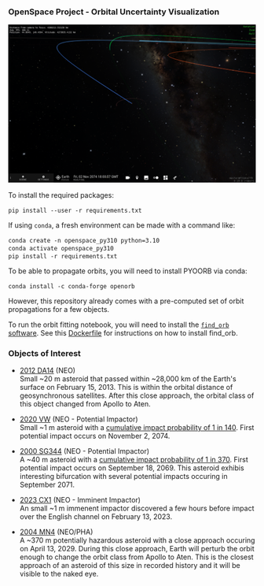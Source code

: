 ### OpenSpace Project - Orbital Uncertainty Visualization

![2020 VW](2020VW_20Variants.png)

To install the required packages:

```shell
pip install --user -r requirements.txt
```

If using `conda`, a fresh environment can be made with a command like:
```shell
conda create -n openspace_py310 python=3.10 
conda activate openspace_py310
pip install -r requirements.txt
```

To be able to propagate orbits, you will need to install PYOORB via conda:
```shell
conda install -c conda-forge openorb
```

However, this repository already comes with a pre-computed set of orbit propagations for a few objects.

To run the orbit fitting notebook, you will need to install the [`find_orb` software](https://github.com/Bill-Gray/find_orb). See this [Dockerfile](https://github.com/Bill-Gray/find_orb/blob/master/Dockerfile) for instructions on how to install find_orb. 

### Objects of Interest

- [2012 DA14](https://ssd.jpl.nasa.gov/tools/sbdb_lookup.html#/?sstr=2012%20DA14) (NEO)  
    Small ~20 m asteroid that passed within ~28,000 km of the Earth's surface on February 15, 2013. This is within the orbital distance of geosynchronous satellites. After this close approach, the orbital class of this object changed from Apollo to Aten.

- [2020 VW](https://ssd.jpl.nasa.gov/tools/sbdb_lookup.html#/?sstr=2020%20VW) (NEO - Potential Impactor)  
    Small ~1 m asteroid with a [cumulative impact probability of 1 in 140](https://cneos.jpl.nasa.gov/sentry/details.html#?des=2020%20VW). First potential impact occurs on November 2, 2074.

- [2000 SG344](https://ssd.jpl.nasa.gov/tools/sbdb_lookup.html#/?sstr=2000%SG344) (NEO - Potential Impactor)  
    A ~40 m asteroid with a [cumulative impact probability of 1 in 370](https://cneos.jpl.nasa.gov/sentry/details.html#?des=2000%20SG344). First potential impact occurs on September 18, 2069. This asteroid exhibis interesting bifurcation with several potential impacts occuring in September 2071.

- [2023 CX1](https://ssd.jpl.nasa.gov/tools/sbdb_lookup.html#/?sstr=2023%20CX1) (NEO - Imminent Impactor)  
    An small ~1 m immenent impactor discovered a few hours before impact over the English channel on February 13, 2023. 

- [2004 MN4](https://ssd.jpl.nasa.gov/tools/sbdb_lookup.html#/?sstr=apophis)  (NEO/PHA)  
    A ~370 m potentially hazardous asteroid with a close approach occuring on April 13, 2029. During this close approach, Earth will perturb the orbit enough to change the orbit class from Apollo to Aten. This is the closest approach of an asteroid of this size in recorded history and it will be visible to the naked eye. 